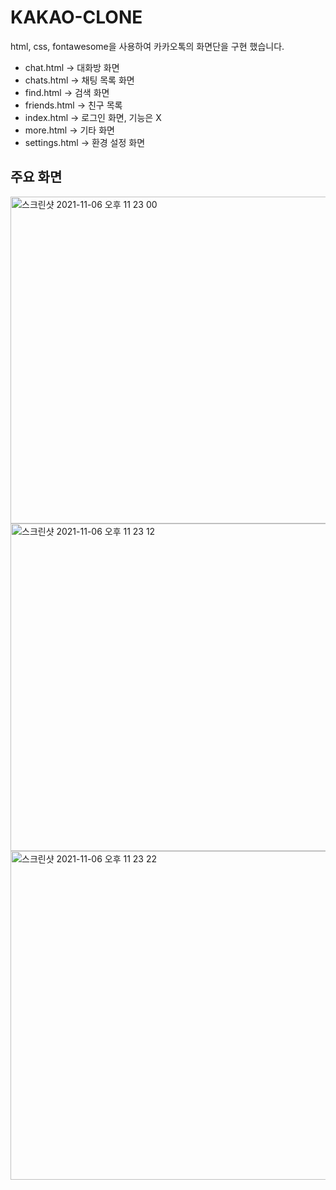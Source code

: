 # KAKAO-CLONE

html, css, fontawesome을 사용하여 카카오톡의 화면단을 구현 했습니다.


- chat.html -> 대화방 화면 
- chats.html -> 채팅 목록 화면
- find.html -> 검색 화면
- friends.html -> 친구 목록
- index.html -> 로그인 화면, 기능은 X
- more.html -> 기타 화면
- settings.html -> 환경 설정 화면

## 주요 화면
<img width="523" alt="스크린샷 2021-11-06 오후 11 23 00" src="https://user-images.githubusercontent.com/54886222/140613152-8e24abee-69c4-4551-83a6-4c41d48bf214.png">
<img width="524" alt="스크린샷 2021-11-06 오후 11 23 12" src="https://user-images.githubusercontent.com/54886222/140613157-1a2f4dcd-8ec2-41fe-9034-ed50db6bcb59.png">
<img width="526" alt="스크린샷 2021-11-06 오후 11 23 22" src="https://user-images.githubusercontent.com/54886222/140613160-50e92ed1-4d8d-4c45-ae25-49ea21bbb59a.png">
